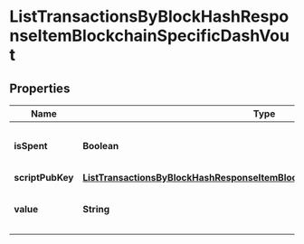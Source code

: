 

# ListTransactionsByBlockHashResponseItemBlockchainSpecificDashVout


## Properties

Name | Type | Description | Notes
------------ | ------------- | ------------- | -------------
**isSpent** | **Boolean** | Defines whether the output is spent or not. | 
**scriptPubKey** | [**ListTransactionsByBlockHashResponseItemBlockchainSpecificDashScriptPubKey**](ListTransactionsByBlockHashResponseItemBlockchainSpecificDashScriptPubKey.md) |  | 
**value** | **String** | Represents the sent/received amount. | 



